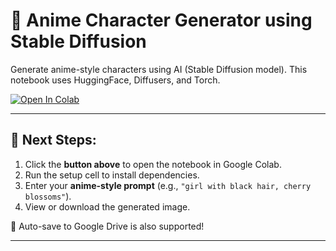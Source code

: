 
# 🎨 Anime Character Generator using Stable Diffusion

Generate anime-style characters using AI (Stable Diffusion model). This notebook uses HuggingFace, Diffusers, and Torch.

[![Open In Colab](https://colab.research.google.com/assets/colab-badge.svg)](https://colab.research.google.com/github/shinchan012345/anime-ai-generator/blob/main/anime_generator%20(1).ipynb)

---

## 🚀 Next Steps:
1. Click the **button above** to open the notebook in Google Colab.
2. Run the setup cell to install dependencies.
3. Enter your **anime-style prompt** (e.g., `"girl with black hair, cherry blossoms"`).
4. View or download the generated image.

💾 Auto-save to Google Drive is also supported!

---
